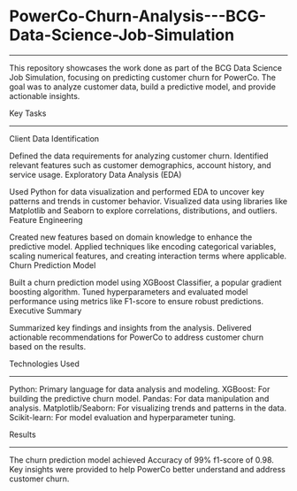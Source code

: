 # PowerCo-Churn-Analysis---BCG-Data-Science-Job-Simulation
__________________________________________________________________________________________________________________
This repository showcases the work done as part of the BCG Data Science Job Simulation, focusing on predicting customer churn for PowerCo. The goal was to analyze customer data, build a predictive model, and provide actionable insights.

Key Tasks
___________________________________________________________________________________________________________________
Client Data Identification

Defined the data requirements for analyzing customer churn.
Identified relevant features such as customer demographics, account history, and service usage.
Exploratory Data Analysis (EDA)

Used Python for data visualization and performed EDA to uncover key patterns and trends in customer behavior.
Visualized data using libraries like Matplotlib and Seaborn to explore correlations, distributions, and outliers.
Feature Engineering

Created new features based on domain knowledge to enhance the predictive model.
Applied techniques like encoding categorical variables, scaling numerical features, and creating interaction terms where applicable.
Churn Prediction Model

Built a churn prediction model using XGBoost Classifier, a popular gradient boosting algorithm.
Tuned hyperparameters and evaluated model performance using metrics like F1-score to ensure robust predictions.
Executive Summary

Summarized key findings and insights from the analysis.
Delivered actionable recommendations for PowerCo to address customer churn based on the results.

Technologies Used
_________________________________________________________________________________________________________________________________
Python: Primary language for data analysis and modeling.
XGBoost: For building the predictive churn model.
Pandas: For data manipulation and analysis.
Matplotlib/Seaborn: For visualizing trends and patterns in the data.
Scikit-learn: For model evaluation and hyperparameter tuning.

Results
__________________________________________________________________________________________________________________________________
The churn prediction model achieved Accuracy of 99% f1-score of 0.98.
Key insights were provided to help PowerCo better understand and address customer churn.

